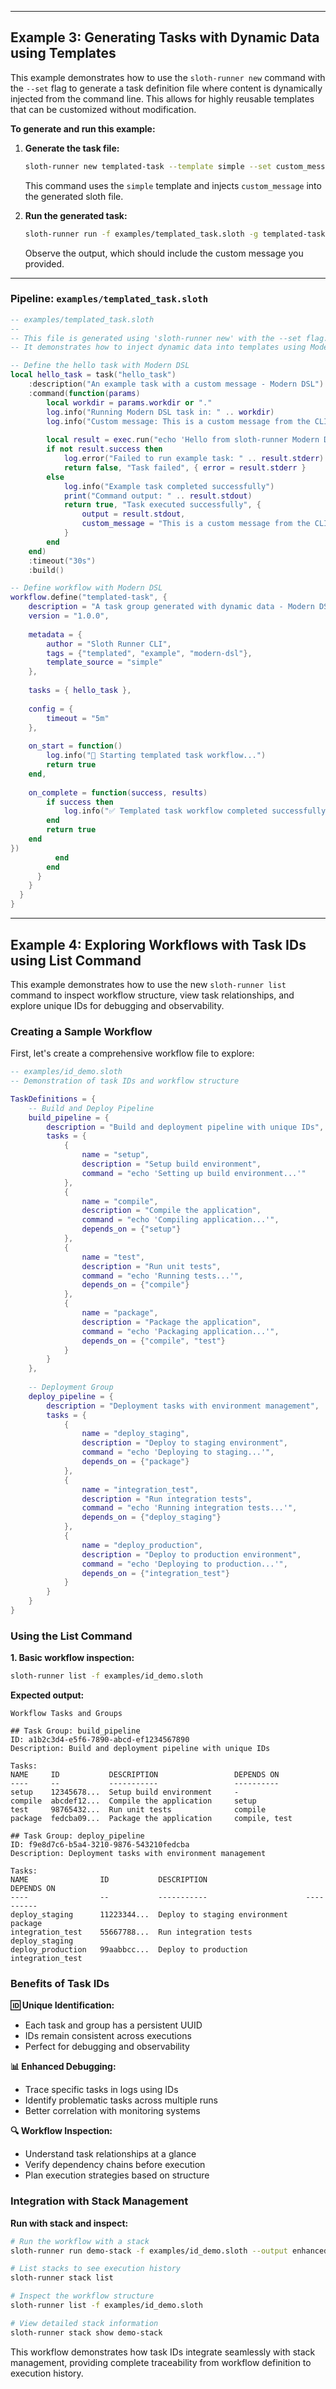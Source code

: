 
---

## Example 3: Generating Tasks with Dynamic Data using Templates

This example demonstrates how to use the `sloth-runner new` command with the `--set` flag to generate a task definition file where content is dynamically injected from the command line. This allows for highly reusable templates that can be customized without modification.

**To generate and run this example:**

1.  **Generate the task file:**
    ```bash
    sloth-runner new templated-task --template simple --set custom_message="This is a custom message from the CLI!" -o examples/templated_task.sloth
    ```
    This command uses the `simple` template and injects `custom_message` into the generated sloth file.

2.  **Run the generated task:**
    ```bash
    sloth-runner run -f examples/templated_task.sloth -g templated-task -t hello_task
    ```
    Observe the output, which should include the custom message you provided.

---

### **Pipeline: `examples/templated_task.sloth`**

```lua
-- examples/templated_task.sloth
--
-- This file is generated using 'sloth-runner new' with the --set flag.
-- It demonstrates how to inject dynamic data into templates using Modern DSL.

-- Define the hello task with Modern DSL
local hello_task = task("hello_task")
    :description("An example task with a custom message - Modern DSL")
    :command(function(params)
        local workdir = params.workdir or "."
        log.info("Running Modern DSL task in: " .. workdir)
        log.info("Custom message: This is a custom message from the CLI!")
        
        local result = exec.run("echo 'Hello from sloth-runner Modern DSL!'")
        if not result.success then
            log.error("Failed to run example task: " .. result.stderr)
            return false, "Task failed", { error = result.stderr }
        else
            log.info("Example task completed successfully")
            print("Command output: " .. result.stdout)
            return true, "Task executed successfully", { 
                output = result.stdout,
                custom_message = "This is a custom message from the CLI!"
            }
        end
    end)
    :timeout("30s")
    :build()

-- Define workflow with Modern DSL
workflow.define("templated-task", {
    description = "A task group generated with dynamic data - Modern DSL",
    version = "1.0.0",
    
    metadata = {
        author = "Sloth Runner CLI",
        tags = {"templated", "example", "modern-dsl"},
        template_source = "simple"
    },
    
    tasks = { hello_task },
    
    config = {
        timeout = "5m"
    },
    
    on_start = function()
        log.info("🚀 Starting templated task workflow...")
        return true
    end,
    
    on_complete = function(success, results)
        if success then
            log.info("✅ Templated task workflow completed successfully!")
        end
        return true
    end
})
          end
        end
      }
    }
  }
}
```

---

## Example 4: Exploring Workflows with Task IDs using List Command

This example demonstrates how to use the new `sloth-runner list` command to inspect workflow structure, view task relationships, and explore unique IDs for debugging and observability.

### **Creating a Sample Workflow**

First, let's create a comprehensive workflow file to explore:

```lua
-- examples/id_demo.sloth
-- Demonstration of task IDs and workflow structure

TaskDefinitions = {
    -- Build and Deploy Pipeline
    build_pipeline = {
        description = "Build and deployment pipeline with unique IDs",
        tasks = {
            {
                name = "setup",
                description = "Setup build environment",
                command = "echo 'Setting up build environment...'"
            },
            {
                name = "compile",
                description = "Compile the application",
                command = "echo 'Compiling application...'",
                depends_on = {"setup"}
            },
            {
                name = "test",
                description = "Run unit tests",
                command = "echo 'Running tests...'",
                depends_on = {"compile"}
            },
            {
                name = "package",
                description = "Package the application",
                command = "echo 'Packaging application...'",
                depends_on = {"compile", "test"}
            }
        }
    },
    
    -- Deployment Group
    deploy_pipeline = {
        description = "Deployment tasks with environment management",
        tasks = {
            {
                name = "deploy_staging",
                description = "Deploy to staging environment",
                command = "echo 'Deploying to staging...'",
                depends_on = {"package"}
            },
            {
                name = "integration_test",
                description = "Run integration tests",
                command = "echo 'Running integration tests...'",
                depends_on = {"deploy_staging"}
            },
            {
                name = "deploy_production",
                description = "Deploy to production environment", 
                command = "echo 'Deploying to production...'",
                depends_on = {"integration_test"}
            }
        }
    }
}
```

### **Using the List Command**

**1. Basic workflow inspection:**
```bash
sloth-runner list -f examples/id_demo.sloth
```

**Expected output:**
```
Workflow Tasks and Groups

## Task Group: build_pipeline
ID: a1b2c3d4-e5f6-7890-abcd-ef1234567890
Description: Build and deployment pipeline with unique IDs

Tasks:
NAME     ID           DESCRIPTION                 DEPENDS ON
----     --           -----------                 ----------
setup    12345678...  Setup build environment     -
compile  abcdef12...  Compile the application     setup
test     98765432...  Run unit tests              compile
package  fedcba09...  Package the application     compile, test

## Task Group: deploy_pipeline  
ID: f9e8d7c6-b5a4-3210-9876-543210fedcba
Description: Deployment tasks with environment management

Tasks:
NAME                ID           DESCRIPTION                      DEPENDS ON
----                --           -----------                      ----------
deploy_staging      11223344...  Deploy to staging environment   package
integration_test    55667788...  Run integration tests           deploy_staging
deploy_production   99aabbcc...  Deploy to production             integration_test
```

### **Benefits of Task IDs**

**🆔 Unique Identification:**
- Each task and group has a persistent UUID
- IDs remain consistent across executions
- Perfect for debugging and observability

**📊 Enhanced Debugging:**
- Trace specific tasks in logs using IDs
- Identify problematic tasks across multiple runs
- Better correlation with monitoring systems

**🔍 Workflow Inspection:**
- Understand task relationships at a glance
- Verify dependency chains before execution
- Plan execution strategies based on structure

### **Integration with Stack Management**

**Run with stack and inspect:**
```bash
# Run the workflow with a stack
sloth-runner run demo-stack -f examples/id_demo.sloth --output enhanced

# List stacks to see execution history
sloth-runner stack list

# Inspect the workflow structure
sloth-runner list -f examples/id_demo.sloth

# View detailed stack information
sloth-runner stack show demo-stack
```

This workflow demonstrates how task IDs integrate seamlessly with stack management, providing complete traceability from workflow definition to execution history.
